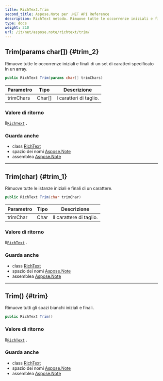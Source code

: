 ```yaml
---
title: RichText.Trim
second_title: Aspose.Note per .NET API Reference
description: RichText metodo. Rimuove tutte le occorrenze iniziali e finali di un set di caratteri specificato in un array.
type: docs
weight: 210
url: /it/net/aspose.note/richtext/trim/
---
```

## Trim(params char[]) {#trim_2}

Rimuove tutte le occorrenze iniziali e finali di un set di caratteri specificato in un array.

```csharp
public RichText Trim(params char[] trimChars)
```

| Parametro | Tipo | Descrizione |
| --- | --- | --- |
| trimChars | Char[] | I caratteri di taglio. |

### Valore di ritorno

Il[`RichText`](../) .

### Guarda anche

* class [RichText](../)
* spazio dei nomi [Aspose.Note](../../richtext/)
* assemblea [Aspose.Note](../../../)

---

## Trim(char) {#trim_1}

Rimuove tutte le istanze iniziali e finali di un carattere.

```csharp
public RichText Trim(char trimChar)
```

| Parametro | Tipo | Descrizione |
| --- | --- | --- |
| trimChar | Char | Il carattere di taglio. |

### Valore di ritorno

Il[`RichText`](../) .

### Guarda anche

* class [RichText](../)
* spazio dei nomi [Aspose.Note](../../richtext/)
* assemblea [Aspose.Note](../../../)

---

## Trim() {#trim}

Rimuove tutti gli spazi bianchi iniziali e finali.

```csharp
public RichText Trim()
```

### Valore di ritorno

Il[`RichText`](../) .

### Guarda anche

* class [RichText](../)
* spazio dei nomi [Aspose.Note](../../richtext/)
* assemblea [Aspose.Note](../../../)


